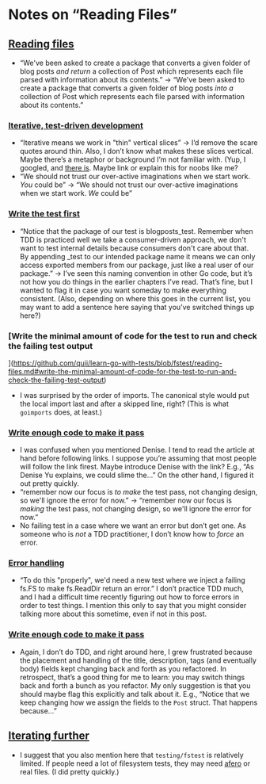 # Notes on “Reading Files”


## [Reading files](https://github.com/quii/learn-go-with-tests/blob/fstest/reading-files.md#reading-files)

+ “We've been asked to create a package that converts a given folder of blog posts *and return* a collection of Post which represents each file parsed with information about its contents.” -> “We've been asked to create a package that converts a given folder of blog posts *into a* collection of Post which represents each file parsed with information about its contents.”

### [Iterative, test-driven development](https://github.com/quii/learn-go-with-tests/blob/fstest/reading-files.md#iterative-test-driven-development)

+ “Iterative means we work in "thin" vertical slices” -> I’d remove the scare quotes around thin. Also, I don’t know what makes these slices vertical. Maybe there’s a metaphor or background I’m not familiar with. (Yup, I googled, and [there is](https://en.wikipedia.org/wiki/Vertical_slice). Maybe link or explain this for noobs like me?
+ “We should not trust our over-active imaginations when we start work. *You* could be” -> “We should not trust our over-active imaginations when we start work. *We* could be”

### [Write the test first]()

+ “Notice that the package of our test is blogposts_test. Remember when TDD is practiced well we take a consumer-driven approach, we don't want to test internal details because consumers don't care about that. By appending _test to our intended package name it means we can only access exported members from our package, just like a real user of our package.” -> I’ve seen this naming convention in other Go code, but it’s not how you do things in the earlier chapters I’ve read. That’s fine, but I wanted to flag it in case you want someday to make everything consistent. (Also, depending on where this goes in the current list, you may want to add a sentence here saying that you’ve switched things up here?)

### [Write the minimal amount of code for the test to run and check the failing test output
](https://github.com/quii/learn-go-with-tests/blob/fstest/reading-files.md#write-the-minimal-amount-of-code-for-the-test-to-run-and-check-the-failing-test-output)

+ I was surprised by the order of imports. The canonical style would put the local import last and after a skipped line, right? (This is what `goimports` does, at least.)

### [Write enough code to make it pass](https://github.com/quii/learn-go-with-tests/blob/fstest/reading-files.md#write-enough-code-to-make-it-pass)

+ I was confused when you mentioned Denise. I tend to read the article at hand before following links. I suppose you’re assuming that most people will follow the link firest. Maybe introduce Denise with the link? E.g., “As Denise Yu explains, we could slime the…” On the other hand, I figured it out pretty quickly.
+ “remember now our focus is *to make* the test pass, not changing design, so we'll ignore the error for now.” -> “remember now our focus is *making* the test pass, not changing design, so we'll ignore the error for now.”
+ No failing test in a case where we want an error but don’t get one. As someone who is *not* a TDD practitioner, I don’t know how to *force* an error.

### [Error handling](https://github.com/quii/learn-go-with-tests/blob/fstest/reading-files.md#error-handling)

+ “To do this "properly", we'd need a new test where we inject a failing fs.FS to make fs.ReadDir return an error.” I don’t practice TDD much, and I had a difficult time recently figuring out how to force errors in order to test things. I mention this only to say that you might consider talking more about this sometime, even if not in this post.

### [Write enough code to make it pass](https://github.com/quii/learn-go-with-tests/blob/fstest/reading-files.md#write-enough-code-to-make-it-pass-3)

+ Again, I don’t do TDD, and right around here, I grew frustrated because the placement and handling of the title, description, tags (and eventually body) fields kept changing back and forth as you refactored. In retrospect, that’s a good thing for me to learn: you may switch things back and forth a bunch as you refactor. My only suggestion is that you should maybe flag this explicitly and talk about it. E.g., “Notice that we keep changing how we assign the fields to the `Post` struct. That happens because…”

## [Iterating further](https://github.com/quii/learn-go-with-tests/blob/fstest/reading-files.md#iterating-further)

+ I suggest that you also mention here that `testing/fstest` is relatively limited. If people need a lot of filesystem tests, they may need [afero](https://github.com/spf13/afero) or real files. (I did pretty quickly.)
